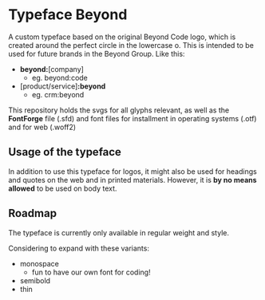 # Typeface Beyond

A custom typeface based on the original Beyond Code logo, which is created around the perfect circle in the lowercase o. This is intended to be used for future brands in the Beyond Group. Like this:

* **beyond:**[company]
  * eg. beyond:code
* [product/service]**:beyond**
  * eg. crm:beyond

This repository holds the svgs for all glyphs relevant, as well as the **FontForge** file (.sfd) and font files for installment in operating systems (.otf) and for web (.woff2)

## Usage of the typeface

In addition to use this typeface for logos, it might also be used for headings and quotes on the web and in printed materials. However, it is **by no means allowed** to be used on body text.

## Roadmap

The typeface is currently only available in regular weight and style.

Considering to expand with these variants:

* monospace
  * fun to have our own font for coding!
* semibold
* thin
